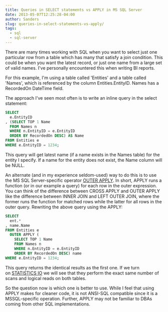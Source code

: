 ```yaml
---
title: Queries in SELECT statements vs APPLY in MS SQL Server
date: 2013-05-07T12:25:28-04:00
author: Sanders
slug: queries-in-select-statements-vs-apply/
tags:
  - sql
  - sql-server
---
```

There are many times working with SQL when you want to select just one particular row from a table which has many that satisfy a join condition. This could be when you want the latest record, or just one name from a large set of valid names. I've personally encountered this when writing BI reports.

For this example, I'm using a table called 'Entities' and a table called 'Names', which is referenced by the column Entities.EntityID. Names has a RecordedOn DateTime field.

The approach I've seen most often is to write an inline query in the select statement:

```sql
SELECT
  e.EntityID
, (SELECT TOP 1 Name
  FROM Names n
  WHERE n.EntityID = e.EntityID
  ORDER BY RecordedOn DESC) AS Name
FROM Entities e
WHERE e.EntityID = 1234;
```

This query will get latest name (if a name exists in the Names table) for the entity I specify. If a name for the entity does not exist, the Name column will be NULL.

An alternate (and in my experience seldom-used) way to do this is to use the MS SQL Server-specific operator <a href="http://technet.microsoft.com/en-us/library/ms175156.aspx" target="_blank">OUTER APPLY</a>. In short, APPLY runs a function (or in our example a query) for each row in the outer expression. You can think of the difference between CROSS APPLY and OUTER APPLY like the difference between INNER JOIN and LEFT OUTER JOIN, where the former runs the function for matched rows while the latter for all rows in the outer query. Rewriting the above query using the APPLY:

```sql
SELECT
  ent.*
, name.Name
FROM Entities e
  OUTER APPLY (
    SELECT TOP 1 Name
    FROM Names n
    WHERE n.EntityID = e.EntityID
    ORDER BY RecordedOn DESC) name
WHERE e.EntityID = 1234;
```

This query returns the identical results as the first one. If we turn on <a href="http://msdn.microsoft.com/en-us/library/ms184361.aspx" target="_blank">STATISTICS IO</a> we will see that they perform the exact same number of scans and logical reads on both tables.

So the question now is which one is better to use. While I feel that using APPLY makes for cleaner code, it is not ANSI-SQL compatible since it is a MSSQL-specific operation. Further, APPLY may not be familiar to DBAs coming from other SQL implementations.
